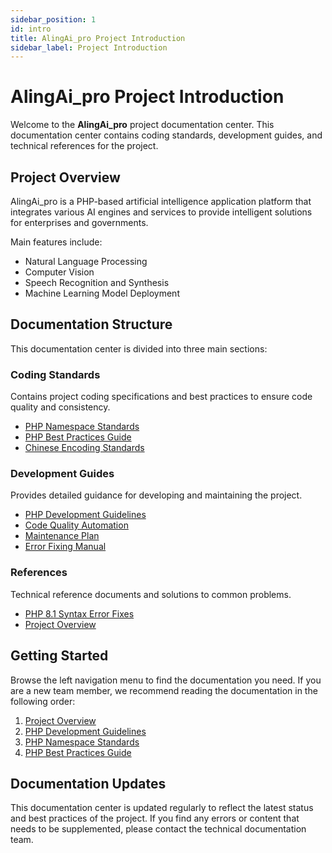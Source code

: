 ```yaml
---
sidebar_position: 1
id: intro
title: AlingAi_pro Project Introduction
sidebar_label: Project Introduction
---
```


# AlingAi_pro Project Introduction

Welcome to the **AlingAi_pro** project documentation center. This documentation center contains coding standards, development guides, and technical references for the project.

## Project Overview

AlingAi_pro is a PHP-based artificial intelligence application platform that integrates various AI engines and services to provide intelligent solutions for enterprises and governments.

Main features include:

- Natural Language Processing
- Computer Vision
- Speech Recognition and Synthesis
- Machine Learning Model Deployment

## Documentation Structure

This documentation center is divided into three main sections:

### Coding Standards

Contains project coding specifications and best practices to ensure code quality and consistency.

- [PHP Namespace Standards](/docs/standards/php-namespace-standards)
- [PHP Best Practices Guide](/docs/standards/php-best-practices-guide)
- [Chinese Encoding Standards](/docs/standards/chinese-encoding-standards)

### Development Guides

Provides detailed guidance for developing and maintaining the project.

- [PHP Development Guidelines](/docs/guides/php-development-guidelines)
- [Code Quality Automation](/docs/guides/php-code-quality-automation)
- [Maintenance Plan](/docs/guides/php-maintenance-plan)
- [Error Fixing Manual](/docs/guides/php-error-fix-manual-guide)

### References

Technical reference documents and solutions to common problems.

- [PHP 8.1 Syntax Error Fixes](/docs/references/php81-syntax-error-common-fixes)
- [Project Overview](/docs/references/readme)

## Getting Started

Browse the left navigation menu to find the documentation you need. If you are a new team member, we recommend reading the documentation in the following order:

1. [Project Overview](/docs/references/readme)
2. [PHP Development Guidelines](/docs/guides/php-development-guidelines)
3. [PHP Namespace Standards](/docs/standards/php-namespace-standards)
4. [PHP Best Practices Guide](/docs/standards/php-best-practices-guide)

## Documentation Updates

This documentation center is updated regularly to reflect the latest status and best practices of the project. If you find any errors or content that needs to be supplemented, please contact the technical documentation team. 